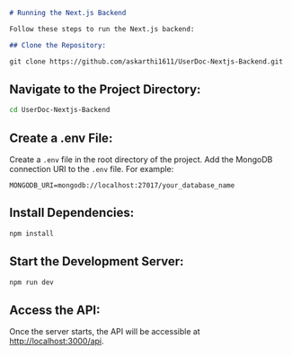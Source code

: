 ```markdown
# Running the Next.js Backend

Follow these steps to run the Next.js backend:

## Clone the Repository:

git clone https://github.com/askarthi1611/UserDoc-Nextjs-Backend.git
```

## Navigate to the Project Directory:

```bash
cd UserDoc-Nextjs-Backend
```

## Create a .env File:

Create a `.env` file in the root directory of the project. Add the MongoDB connection URI to the `.env` file. For example:

```env
MONGODB_URI=mongodb://localhost:27017/your_database_name
```

## Install Dependencies:

```bash
npm install
```

## Start the Development Server:

```bash
npm run dev
```

## Access the API:

Once the server starts, the API will be accessible at [http://localhost:3000/api](http://localhost:3000/api).
```
